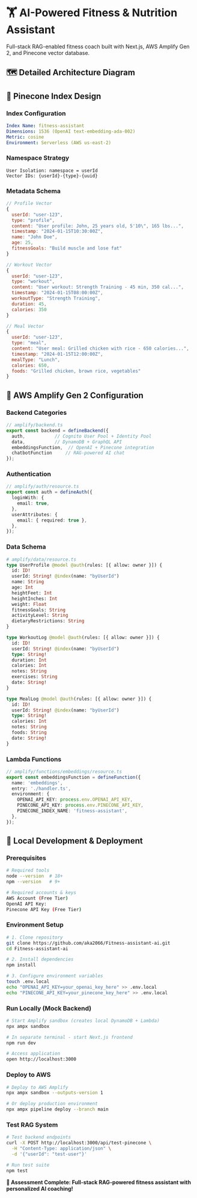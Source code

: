 # 🏋️ AI-Powered Fitness & Nutrition Assistant

Full-stack RAG-enabled fitness coach built with Next.js, AWS Amplify Gen 2, and Pinecone vector database.

## 🗺️ Detailed Architecture Diagram

## 📐 Pinecone Index Design

### Index Configuration
```yaml
Index Name: fitness-assistant
Dimensions: 1536 (OpenAI text-embedding-ada-002)
Metric: cosine
Environment: Serverless (AWS us-east-2)
```

### Namespace Strategy
```
User Isolation: namespace = userId
Vector IDs: {userId}-{type}-{uuid}
```

### Metadata Schema
```javascript
// Profile Vector
{
  userId: "user-123",
  type: "profile", 
  content: "User profile: John, 25 years old, 5'10\", 165 lbs...",
  timestamp: "2024-01-15T10:30:00Z",
  name: "John Doe",
  age: 25,
  fitnessGoals: "Build muscle and lose fat"
}

// Workout Vector  
{
  userId: "user-123",
  type: "workout",
  content: "User workout: Strength Training - 45 min, 350 cal...",
  timestamp: "2024-01-15T08:00:00Z", 
  workoutType: "Strength Training",
  duration: 45,
  calories: 350
}

// Meal Vector
{
  userId: "user-123", 
  type: "meal",
  content: "User meal: Grilled chicken with rice - 650 calories...",
  timestamp: "2024-01-15T12:00:00Z",
  mealType: "Lunch", 
  calories: 650,
  foods: "Grilled chicken, brown rice, vegetables"
}
```

## 🔧 AWS Amplify Gen 2 Configuration

### Backend Categories
```typescript
// amplify/backend.ts
export const backend = defineBackend({
  auth,           // Cognito User Pool + Identity Pool
  data,           // DynamoDB + GraphQL API  
  embeddingsFunction,  // OpenAI + Pinecone integration
  chatbotFunction     // RAG-powered AI chat
});
```

### Authentication
```typescript
// amplify/auth/resource.ts
export const auth = defineAuth({
  loginWith: {
    email: true,
  },
  userAttributes: {
    email: { required: true },
  },
});
```

### Data Schema
```graphql
# amplify/data/resource.ts
type UserProfile @model @auth(rules: [{ allow: owner }]) {
  id: ID!
  userId: String! @index(name: "byUserId")
  name: String
  age: Int
  heightFeet: Int
  heightInches: Int  
  weight: Float
  fitnessGoals: String
  activityLevel: String
  dietaryRestrictions: String
}

type WorkoutLog @model @auth(rules: [{ allow: owner }]) {
  id: ID!
  userId: String! @index(name: "byUserId") 
  type: String!
  duration: Int
  calories: Int
  notes: String
  exercises: String
  date: String!
}

type MealLog @model @auth(rules: [{ allow: owner }]) {
  id: ID!
  userId: String! @index(name: "byUserId")
  type: String!
  calories: Int
  notes: String  
  foods: String
  date: String!
}
```

### Lambda Functions
```typescript
// amplify/functions/embeddings/resource.ts
export const embeddingsFunction = defineFunction({
  name: 'embeddings',
  entry: './handler.ts',
  environment: {
    OPENAI_API_KEY: process.env.OPENAI_API_KEY,
    PINECONE_API_KEY: process.env.PINECONE_API_KEY,
    PINECONE_INDEX_NAME: 'fitness-assistant',
  },
});
```

## 🧪 Local Development & Deployment

### Prerequisites
```bash
# Required tools
node --version  # 18+
npm --version   # 9+

# Required accounts & keys
AWS Account (Free Tier)
OpenAI API Key:
Pinecone API Key (Free Tier)
```

### Environment Setup
```bash
# 1. Clone repository
git clone https://github.com/aka2066/Fitness-assistant-ai.git
cd Fitness-assistant-ai

# 2. Install dependencies  
npm install

# 3. Configure environment variables
touch .env.local
echo "OPENAI_API_KEY=your_openai_key_here" >> .env.local
echo "PINECONE_API_KEY=your_pinecone_key_here" >> .env.local
```

### Run Locally (Mock Backend)
```bash
# Start Amplify sandbox (creates local DynamoDB + Lambda)
npx ampx sandbox

# In separate terminal - start Next.js frontend  
npm run dev

# Access application
open http://localhost:3000
```

### Deploy to AWS
```bash
# Deploy to AWS Amplify
npx ampx sandbox --outputs-version 1

# Or deploy production environment
npx ampx pipeline deploy --branch main
```

### Test RAG System
```bash
# Test backend endpoints
curl -X POST http://localhost:3000/api/test-pinecone \
  -H "Content-Type: application/json" \
  -d '{"userId": "test-user"}'

# Run test suite
npm test
```
**🎯 Assessment Complete: Full-stack RAG-powered fitness assistant with personalized AI coaching!** 
